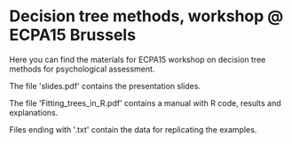 # Decision tree methods, workshop @ ECPA15 Brussels

Here you can find the materials for ECPA15 workshop on decision tree methods for psychological assessment.

The file 'slides.pdf' contains the presentation slides.

The file 'Fitting_trees_in_R.pdf' contains a manual with R code, results and explanations.

Files ending with '.txt' contain the data for replicating the examples.
